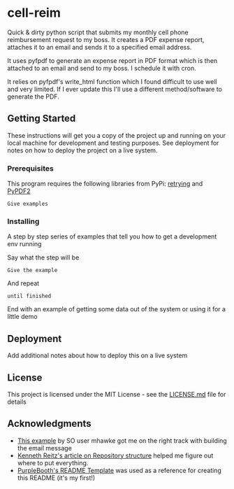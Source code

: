 # cell-reim

Quick &amp; dirty python script that submits my monthly cell phone reimbursement request to my boss. It creates a PDF expense report, attaches it to an email and sends it to a specified email address.

It uses pyfpdf to generate an expense report in PDF format which is then attached to an email and send to my boss. I schedule it with cron.

It relies on pyfpdf's write_html function which I found difficult to use well and very limited. If I ever update this I'll use a different method/software to generate the PDF.

## Getting Started

These instructions will get you a copy of the project up and running on your local machine for development and testing purposes. See deployment for notes on how to deploy the project on a live system.

### Prerequisites

This program requires the following libraries from PyPi: [retrying](https://pypi.org/project/retrying/) and [PyPDF2](https://pypi.org/project/PyPDF2/)

```
Give examples
```

### Installing

A step by step series of examples that tell you how to get a development env running

Say what the step will be

```
Give the example
```

And repeat

```
until finished
```

End with an example of getting some data out of the system or using it for a little demo

## Deployment

Add additional notes about how to deploy this on a live system

## License

This project is licensed under the MIT License - see the [LICENSE.md](LICENSE.md) file for details

## Acknowledgments

* [This example](https://stackoverflow.com/questions/28821487/multipart-email-pdf-attachment-blank/28825053#28825053) by SO user mhawke got me on the right track with building the email message
* [Kenneth Reitz's article on Repository structure](https://www.kennethreitz.org/essays/repository-structure-and-python) helped me figure out where to put everything.
* [PurpleBooth's README Template](https://gist.github.com/PurpleBooth/109311bb0361f32d87a2) was used as a reference for creating this README (it's my first!)